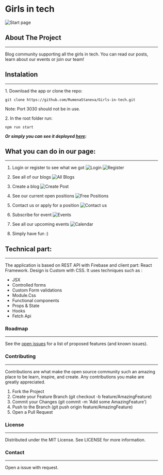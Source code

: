 # Girls in tech

![Start page](/src/static/main-page.png)

## About The Project
---
Blog community supporting all the girls in tech. You can read our posts, learn about our events or join our team!

## Instalation
---
1️. Download the app or clone the repo:

`git clone https://github.com/RumenaStaneva/Girls-in-tech.git`

Note: Port 3030 should not be in use.

2️. In the root folder run:

`npm run start`

***Or simply you can see it deployed [here](https://girls-in-tech-b2067.web.app/):*** 


## What you can do in our page:
---
1. Login or register to see what we got
![Login](/src/static/login.png)
![Register](/src/static/register.png)

2. See all of our blogs
![All Blogs](/src/static/all-blogs.png)


3. Create a blog
![Create Post](/src/static/create.png)


4. See our current open positions
![Free Positions](/src/static/free-positions.png)

5. Contact us or apply for a position
![Contact us](/src/static/contact-us.png)

6. Subscribe for event
![Events](/src/static/subscribe-event.png)

7. See all our upcoming events
![Calendar](/src/static/calendar-events.png)


8. Simply have fun :)

## Technical part:
--- 
The application is based on REST API with Firebase and client part: React Framework.
Design is Custom with CSS.
It uses techniques such as :

- JSX 
- Controlled forms 
- Custom Form validations
- Module.Css
- Functional components
- Props & State
- Hooks
- Fetch Api

### Roadmap 
---
See the [open issues](https://github.com/RumenaStaneva/Girls-in-tech/issues) for a list of proposed features (and known issues). 

### Contributing
---
Contributions are what make the open source community such an amazing place to be learn, inspire, and create. Any contributions you make are greatly appreciated.

1. Fork the Project
2. Create your Feature Branch (git checkout -b feature/AmazingFeature)
3. Commit your Changes (git commit -m 'Add some AmazingFeature')
4. Push to the Branch (git push origin feature/AmazingFeature)
5. Open a Pull Request

### License
---
Distributed under the MIT License. See LICENSE for more information.

### Contact
---
Open a issue with request.
